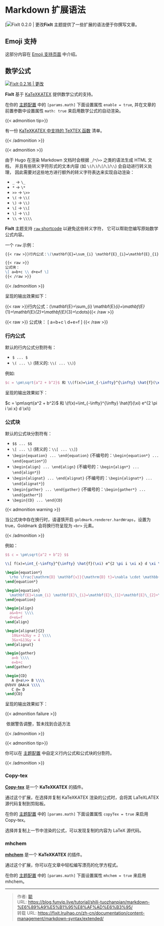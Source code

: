 # Markdown 扩展语法


[![FixIt 0.2.0 | 更改](https://fixit.lruihao.cn/svg/version/0.2.0-changed.zh-cn.min.svg)**FixIt** 主题提供了一些扩展的语法便于你撰写文章。

<!--more-->

## Emoji 支持

这部分内容在 [Emoji 支持页面](https://fixit.lruihao.cn/zh-cn/guides/emoji-support/) 中介绍。

## 数学公式

[![FixIt 0.2.16 | 更改](https://fixit.lruihao.cn/svg/version/0.2.16-changed.zh-cn.min.svg)](https://github.com/hugo-fixit/FixIt/releases/tag/v0.2.16)

**FixIt** 基于 [KaTeXKATEX](https://katex.org/) 提供数学公式的支持。

在你的 [主题配置](https://fixit.lruihao.cn/zh-cn/documentation/basics/#theme-configuration) 中的 `[params.math]` 下面设置属性 `enable = true`, 并在文章的前置参数中设置属性 `math: true` 来启用数学公式的自动渲染。

{{< admonition tip>}}

有一份 [KaTeXKATEX 中支持的 TeXTEX 函数](https://katex.org/docs/supported.html) 清单。

{{< /admonition >}}

{{< admonition >}} 

由于 Hugo 在渲染 Markdown 文档时会根据 `_`/`*`/`>>` 之类的语法生成 HTML 文档， 并且有些转义字符形式的文本内容 (如 `\(`/`\)`/`\[`/`\]`/`\\`) 会自动进行转义处理， 因此需要对这些地方进行额外的转义字符表达来实现自动渲染：

- `_` -> `\_`
- `*` -> `\*`
- `>>` -> `\>>`
- `\(` -> `\\(`
- `\)` -> `\\)`
- `\[` -> `\\[`
- `\]` -> `\\]`
- `\\` -> `\\\\`

**FixIt** 主题支持 [`raw` shortcode](https://fixit.lruihao.cn/zh-cn/documentation/content-management/shortcodes/extended/introduction/#raw) 以避免这些转义字符， 它可以帮助您编写原始数学公式内容。

一个 `raw` 示例：

```markdown
{{< raw >}}行内公式：\(\mathbf{E}=\sum_{i} \mathbf{E}_{i}=\mathbf{E}_{1}+\mathbf{E}_{2}+\mathbf{E}_{3}+\cdots\){{< /raw >}}

{{< raw >}}
公式块：
\[ a=b+c \\ d+e=f \]
{{< /raw >}}
```

 {{< /admonition >}}

呈现的输出效果如下：

{{< raw >}}行内公式：\(\mathbf{E}=\sum_{i} \mathbf{E}_{i}=\mathbf{E}_{1}+\mathbf{E}_{2}+\mathbf{E}_{3}+\cdots\){{< /raw >}}

{{< raw >}}
公式块：
\[ a=b+c \\ d+e=f \]
{{< /raw >}}

### 行内公式

默认的行内公式分割符有：

- `$ ... $`
- `\( ... \)` (转义的: `\\( ... \\)`)

例如:

```tex
$c = \pm\sqrt{a^2 + b^2}$ 和 \\(f(x)=\int_{-\infty}^{\infty} \hat{f}(\xi) e^{2 \pi i \xi x} d \xi\\)
```

呈现的输出效果如下：

$c = \pm\sqrt{a^2 + b^2}$ 和 \\(f(x)=\int_{-\infty}^{\infty} \hat{f}(\xi) e^{2 \pi i \xi x} d \xi\\)

### 公式块

默认的公式块分割符有：

- `$$ ... $$`
- `\[ ... \]` (转义的：`\\[ ... \\]`)
- `\begin{equation} ... \end{equation}` (不编号的：`\begin{equation*} ... \end{equation*}`)
- `\begin{align} ... \end{align}` (不编号的：`\begin{align*} ... \end{align*}`)
- `\begin{alignat} ... \end{alignat}` (不编号的：`\begin{alignat*} ... \end{alignat*}`)
- `\begin{gather} ... \end{gather}` (不编号的：`\begin{gather*} ... \end{gather*}`)
- `\begin{CD} ... \end{CD}`

{{< admonition warning >}}

当公式块中存在换行时，请谨慎开启 `goldmark.renderer.hardWraps`，设置为 true，Goldmark 会将换行符呈现为 `<br>` 元素。

{{< /admonition >}}

例如：

```tex
$$ c = \pm\sqrt{a^2 + b^2} $$

\\[ f(x)=\int_{-\infty}^{\infty} \hat{f}(\xi) e^{2 \pi i \xi x} d \xi \\]

\begin{equation*}
  \rho \frac{\mathrm{D} \mathbf{v}}{\mathrm{D} t}=\nabla \cdot \mathbb{P}+\rho \mathbf{f}
\end{equation*}

\begin{equation}
  \mathbf{E}=\sum_{i} \mathbf{E}\_{i}=\mathbf{E}\_{1}+\mathbf{E}\_{2}+\mathbf{E}_{3}+\cdots
\end{equation}

\begin{align}
  a&=b+c \\\\
  d+e&=f
\end{align}

\begin{alignat}{2}
   10&x+&3&y = 2 \\\\
   3&x+&13&y = 4
\end{alignat}

\begin{gather}
   a=b \\\\
   e=b+c
\end{gather}

\begin{CD}
   A @>a\>> B \\\\
@VbVV @AAcA \\\\
   C @= D
\end{CD}
```

呈现的输出效果如下：

{{< admonition failure >}} 

​	依据警告调整，暂未找到合适方法

{{< /admonition >}}

{{< admonition tip>}}

你可以在 [主题配置](https://fixit.lruihao.cn/zh-cn/documentation/basics/#theme-configuration) 中自定义行内公式和公式块的分割符。

{{< /admonition >}}

### Copy-tex

**[Copy-tex](https://github.com/Khan/KaTeX/tree/master/contrib/copy-tex)** 是一个 **KaTeXKATEX** 的插件。

通过这个扩展，在选择并复制 KaTeXKATEX 渲染的公式时，会将其 LaTeXLATEX 源代码复制到剪贴板。

在你的 [主题配置](https://fixit.lruihao.cn/zh-cn/documentation/basics/#theme-configuration) 中的 `[params.math]` 下面设置属性 `copyTex = true` 来启用 Copy-tex。

选择并复制上一节中渲染的公式，可以发现复制的内容为 LaTeX 源代码。

### mhchem

**[mhchem](https://github.com/Khan/KaTeX/tree/master/contrib/mhchem)** 是一个 **KaTeXKATEX** 的插件。

通过这个扩展，你可以在文章中轻松编写漂亮的化学方程式。

在你的 [主题配置](https://fixit.lruihao.cn/zh-cn/documentation/basics/#theme-configuration) 中的 `[params.math]` 下面设置属性 `mhchem = true` 来启用 mhchem。



---

> 作者: [聪](/about)  
> URL: https://blog.funvip.live/tutorial/shili-tuozhanpian/markdown-%E6%89%A9%E5%B1%95%E8%AF%AD%E6%B3%95/  
> 转载 URL: https://fixit.lruihao.cn/zh-cn/documentation/content-management/markdown-syntax/extended/
